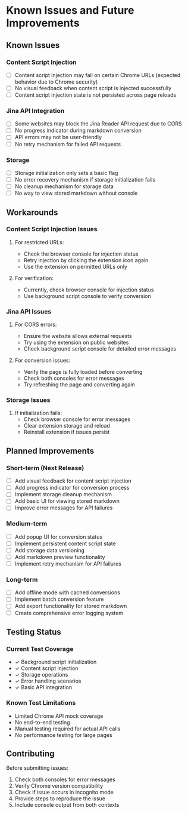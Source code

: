 # Known Issues and Future Improvements

## Known Issues

### Content Script Injection
- [ ] Content script injection may fail on certain Chrome URLs (expected behavior due to Chrome security)
- [ ] No visual feedback when content script is injected successfully
- [ ] Content script injection state is not persisted across page reloads

### Jina API Integration
- [ ] Some websites may block the Jina Reader API request due to CORS
- [ ] No progress indicator during markdown conversion
- [ ] API errors may not be user-friendly
- [ ] No retry mechanism for failed API requests

### Storage
- [ ] Storage initialization only sets a basic flag
- [ ] No error recovery mechanism if storage initialization fails
- [ ] No cleanup mechanism for storage data
- [ ] No way to view stored markdown without console

## Workarounds

### Content Script Injection Issues
1. For restricted URLs:
   - Check the browser console for injection status
   - Retry injection by clicking the extension icon again
   - Use the extension on permitted URLs only

2. For verification:
   - Currently, check browser console for injection status
   - Use background script console to verify conversion

### Jina API Issues
1. For CORS errors:
   - Ensure the website allows external requests
   - Try using the extension on public websites
   - Check background script console for detailed error messages

2. For conversion issues:
   - Verify the page is fully loaded before converting
   - Check both consoles for error messages
   - Try refreshing the page and converting again

### Storage Issues
1. If initialization fails:
   - Check browser console for error messages
   - Clear extension storage and reload
   - Reinstall extension if issues persist

## Planned Improvements

### Short-term (Next Release)
- [ ] Add visual feedback for content script injection
- [ ] Add progress indicator for conversion process
- [ ] Implement storage cleanup mechanism
- [ ] Add basic UI for viewing stored markdown
- [ ] Improve error messages for API failures

### Medium-term
- [ ] Add popup UI for conversion status
- [ ] Implement persistent content script state
- [ ] Add storage data versioning
- [ ] Add markdown preview functionality
- [ ] Implement retry mechanism for API failures

### Long-term
- [ ] Add offline mode with cached conversions
- [ ] Implement batch conversion feature
- [ ] Add export functionality for stored markdown
- [ ] Create comprehensive error logging system

## Testing Status

### Current Test Coverage
- ✓ Background script initialization
- ✓ Content script injection
- ✓ Storage operations
- ✓ Error handling scenarios
- ✓ Basic API integration

### Known Test Limitations
- Limited Chrome API mock coverage
- No end-to-end testing
- Manual testing required for actual API calls
- No performance testing for large pages

## Contributing

Before submitting issues:
1. Check both consoles for error messages
2. Verify Chrome version compatibility
3. Check if issue occurs in incognito mode
4. Provide steps to reproduce the issue
5. Include console output from both contexts
